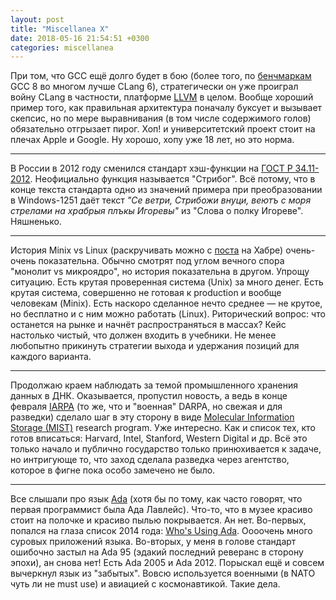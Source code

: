 ```yaml
---
layout: post
title: "Miscellanea X"
date: 2018-05-16 21:54:51 +0300
categories: miscellanea
---
```

При том, что GCC ещё долго будет в бою (более того, по [бенчмаркам](https://www.phoronix.com/scan.php?page=article&item=gcc-clang-eoy2017&num=1) GCC 8 во многом лучше CLang 6), стратегически он уже проиграл войну CLang в частности, платформе [LLVM](https://llvm.org) в целом. Вообще хороший пример того, как правильная архитектура поначалу буксует и вызывает скепсис, но по мере выравнивания (в том числе содержимого голов) обязательно отгрызает пирог. Хоп! и университетский проект стоит на плечах Apple и Google. Ну хорошо, хопу уже 18 лет, но это норма.

---

В России в 2012 году сменился стандарт хэш-функции на [ГОСТ Р 34.11-2012](https://ru.wikipedia.org/wiki/ГОСТ_Р_34.11-2012). Неофициально функция называется "Стрибог". Всё потому, что в конце текста стандарта одно из значений примера при преобразовании в Windows-1251 даёт текст *"Се ветри, Стрибожи внуци, веютъ с моря стрелами на храбрыя плъкы Игоревы"* из "Слова о полку Игореве". Няшненько.

---

История Minix vs Linux (раскручивать можно с [поста](https://habr.com/post/344826/) на Хабре) очень-очень показательна. Обычно смотрят под углом вечного спора "монолит vs микроядро", но история показательна в другом. Упрощу ситуацию. Есть крутая проверенная система (Unix) за много денег. Есть крутая система, совершенно не готовая к production и вообще человекам (Minix). Есть наскоро сделанное нечто среднее — не крутое, но бесплатно и с ним можно работать (Linux). Риторический вопрос: что останется на рынке и начнёт распространяться в массах? Кейс настолько чистый, что должен входить в учебники. Не менее любопытно прикинуть стратегии выхода и удержания позиций для каждого варианта.

---

Продолжаю краем наблюдать за темой промышленного хранения данных в ДНК. Оказывается, пропустил новость, а ведь в конце февраля [IARPA](https://en.wikipedia.org/wiki/Intelligence_Advanced_Research_Projects_Activity) (то же, что и "военная" DARPA, но свежая и для разведки) сделало шаг в эту сторону в виде [Molecular Information Storage (MIST)](https://www.iarpa.gov/index.php/research-programs/mist) research program. Уже интересно. Как и список тех, кто готов вписаться: Harvard, Intel, Stanford, Western Digital и др. Всё это только начало и публично государство только принюхивается к задаче, но интригующе то, что заход сделала разведка через агентство, которое в фигне пока особо замечено не было.

---

Все слышали про язык [Ada](https://en.wikipedia.org/wiki/Ada_(programming_language)) (хотя бы по тому, как часто говорят, что первая программист была Ада Лавлейс). Что-то, что в музее красиво стоит на полочке и красиво пылью покрывается. Ан нет. Во-первых, попался на глаза список 2014 года: [Who's Using Ada](https://www2.seas.gwu.edu/~mfeldman/ada-project-summary.html). Оооочень много суровых приложений языка. Во-вторых, у меня в голове стандарт ошибочно застыл на Ada 95 (эдакий последний реверанс в сторону эпохи), ан снова нет! Есть Ada 2005 и Ada 2012. Порыскал ещё и совсем вычеркнул язык из "забытых". Вовсю используется военными (в NATO чуть ли не must use) и авиацией с космонавтикой. Такие дела.
